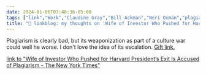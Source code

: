 ```yaml
---
date: 2024-01-06T07:48:36-05:00
tags: ["link","Work","Claudine Gray","Bill Ackman","Neri Oxman","plagiarism","MIT","academia"]
title: "🔗 linkblog: my thoughts on 'Wife of Investor Who Pushed for Harvard President’s Exit Is Accused of Plagiarism - The New York Times'"
---
```

Plagiarism is clearly bad, but its weaponization as part of a culture war could well he worse. I don't love the idea of its escalation. [Gift link.](https://www.nytimes.com/2024/01/05/us/plagiarism-bill-ackman-neri-oxman-claudine-gay-harvard.html?unlocked_article_code=1.Lk0.OQPf.MQOtjEAj1WNj&smid=url-share)

[link to "Wife of Investor Who Pushed for Harvard President’s Exit Is Accused of Plagiarism - The New York Times"](https://www.nytimes.com/2024/01/05/us/plagiarism-bill-ackman-neri-oxman-claudine-gay-harvard.html)
